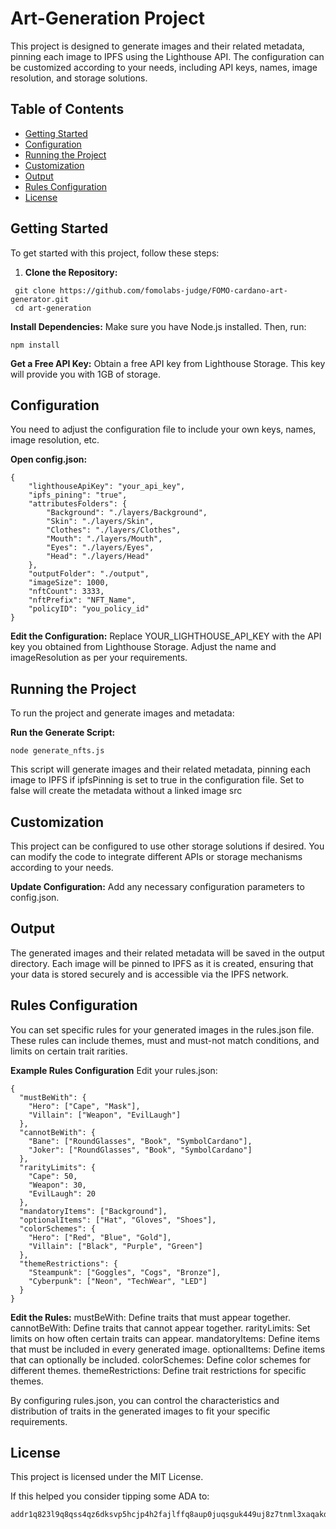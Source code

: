 ﻿# Art-Generation Project

This project is designed to generate images and their related metadata, pinning each image to IPFS using the Lighthouse API. The configuration can be customized according to your needs, including API keys, names, image resolution, and storage solutions.

## Table of Contents

- [Getting Started](#getting-started)
- [Configuration](#configuration)
- [Running the Project](#running-the-project)
- [Customization](#customization)
- [Output](#output)
- [Rules Configuration](#rules-configuration)
- [License](#license)

## Getting Started

To get started with this project, follow these steps:

1. **Clone the Repository:**
  ```
   git clone https://github.com/fomolabs-judge/FOMO-cardano-art-generator.git
   cd art-generation
  ```

**Install Dependencies:**
Make sure you have Node.js installed. Then, run:

```
npm install
```

**Get a Free API Key:**
Obtain a free API key from Lighthouse Storage. This key will provide you with 1GB of storage.

## Configuration
You need to adjust the configuration file to include your own keys, names, image resolution, etc.

**Open config.json:**

```
{
    "lighthouseApiKey": "your_api_key",
    "ipfs_pining": "true",
    "attributesFolders": {
        "Background": "./layers/Background",
        "Skin": "./layers/Skin",
        "Clothes": "./layers/Clothes",
        "Mouth": "./layers/Mouth",
        "Eyes": "./layers/Eyes",
        "Head": "./layers/Head"
    },
    "outputFolder": "./output",
    "imageSize": 1000,
    "nftCount": 3333,
    "nftPrefix": "NFT_Name",
    "policyID": "you_policy_id"
}
```
**Edit the Configuration:**
Replace YOUR_LIGHTHOUSE_API_KEY with the API key you obtained from Lighthouse Storage. Adjust the name and imageResolution as per your requirements.

## Running the Project
To run the project and generate images and metadata:

**Run the Generate Script:**

```
node generate_nfts.js
```
This script will generate images and their related metadata, pinning each image to IPFS if ipfsPinning is set to true in the configuration file.
Set to false will create the metadata without a linked image src

## Customization
This project can be configured to use other storage solutions if desired. You can modify the code to integrate different APIs or storage mechanisms according to your needs.

**Update Configuration:**
Add any necessary configuration parameters to config.json.

## Output
The generated images and their related metadata will be saved in the output directory. Each image will be pinned to IPFS as it is created, ensuring that your data is stored securely and is accessible via the IPFS network.

## Rules Configuration
You can set specific rules for your generated images in the rules.json file. These rules can include themes, must and must-not match conditions, and limits on certain trait rarities.

**Example Rules Configuration**
Edit your rules.json:

```
{
  "mustBeWith": {
    "Hero": ["Cape", "Mask"],
    "Villain": ["Weapon", "EvilLaugh"]
  },
  "cannotBeWith": {
    "Bane": ["RoundGlasses", "Book", "SymbolCardano"],
    "Joker": ["RoundGlasses", "Book", "SymbolCardano"]
  },
  "rarityLimits": {
    "Cape": 50,
    "Weapon": 30,
    "EvilLaugh": 20
  },
  "mandatoryItems": ["Background"],
  "optionalItems": ["Hat", "Gloves", "Shoes"],
  "colorSchemes": {
    "Hero": ["Red", "Blue", "Gold"],
    "Villain": ["Black", "Purple", "Green"]
  },
  "themeRestrictions": {
    "Steampunk": ["Goggles", "Cogs", "Bronze"],
    "Cyberpunk": ["Neon", "TechWear", "LED"]
  }
}

```

**Edit the Rules:**
mustBeWith: Define traits that must appear together.
cannotBeWith: Define traits that cannot appear together.
rarityLimits: Set limits on how often certain traits can appear.
mandatoryItems: Define items that must be included in every generated image.
optionalItems: Define items that can optionally be included.
colorSchemes: Define color schemes for different themes.
themeRestrictions: Define trait restrictions for specific themes.

By configuring rules.json, you can control the characteristics and distribution of traits in the generated images to fit your specific requirements.

## License
This project is licensed under the MIT License.

If this helped you consider tipping some ADA to:
```
addr1q823l9q8qss4qz6dksvp5hcjp4h2fajlffq8aup0juqsguk449uj8z7tnml3xaqakdvhjuugfd2g9xd25e6zf4huamfset7h3z
```
